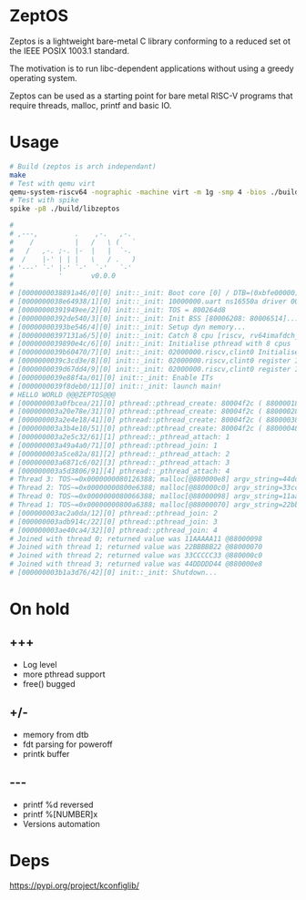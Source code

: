 ZeptOS
======

Zeptos is a lightweight bare-metal C library conforming to a reduced set ot the IEEE POSIX 1003.1 standard.

The motivation is to run libc-dependent applications without using a greedy operating system.

Zeptos can be used as a starting point for bare metal RISC-V programs that require threads, malloc, printf and basic IO.

# Usage

```sh
# Build (zeptos is arch independant)
make
# Test with qemu virt
qemu-system-riscv64 -nographic -machine virt -m 1g -smp 4 -bios ./build/libzeptos
# Test with spike
spike -p8 ./build/libzeptos

#
# ,---,         .    ,-.   ,-.  
#    /          |   /   \ (   ` 
#   /   ,-. ;-. |-  |   |  `-.  
#  /    |-' | | |   \   / .   ) 
# '---' `-' |-' `-'  `-'   `-'  
#           '       v0.0.0
#
# [0000000038891a46/0][0] init::_init: Boot core [0] / DTB=(0xbfe00000)=0xedfe0dd0
# [0000000038e64938/1][0] init::_init: 10000000.uart ns16550a driver 00000000/00000001
# [00000000391949ee/2][0] init::_init: TOS = 800264d8
# [00000000392de540/3][0] init::_init: Init BSS [80006208: 80006514]...
# [00000000393be546/4][0] init::_init: Setup dyn memory...
# [00000000397131a6/5][0] init::_init: Catch 8 cpu [riscv, rv64imafdch_zicsr_zifencei_zihintpause_zba_zbb_zbc_zbs_sstc, riscv,sv48]
# [0000000039890e4c/6][0] init::_init: Initialise pthread with 8 cpus
# [0000000039b60470/7][0] init::_init: 02000000.riscv,clint0 Initialise
# [0000000039c3cd3e/8][0] init::_init: 02000000.riscv,clint0 register IT 00000007 with clint_timer_it
# [0000000039d67dd4/9][0] init::_init: 02000000.riscv,clint0 register IT 00000003 with clint_ipi_it
# [0000000039e88f4a/01][0] init::_init: Enable ITs
# [0000000039f8deb0/11][0] init::_init: launch main!
# HELLO WORLD @@@ZEPTOS@@@
# [000000003a0fbcea/21][0] pthread::pthread_create: 80004f2c ( 88000018 ) PID=1
# [000000003a20e78e/31][0] pthread::pthread_create: 80004f2c ( 88000028 ) PID=2
# [000000003a2e4e18/41][0] pthread::pthread_create: 80004f2c ( 88000038 ) PID=3
# [000000003a3b4e10/51][0] pthread::pthread_create: 80004f2c ( 88000048 ) PID=4
# [000000003a2e5c32/61][1] pthread::_pthread_attach: 1
# [000000003a49a4a0/71][0] pthread::pthread_join: 1
# [000000003a5ce82a/81][2] pthread::_pthread_attach: 2
# [000000003a6871c6/02][3] pthread::_pthread_attach: 3
# [000000003a5d3806/91][4] pthread::_pthread_attach: 4
# Thread 3: TOS~=0x0000000080126388; malloc[@880000e8] argv_string=44ddddd44->44DDDDD44
# Thread 2: TOS~=0x00000000800e6388; malloc[@880000c0] argv_string=33ccccc33->33CCCCC33
# Thread 0: TOS~=0x0000000080066388; malloc[@88000098] argv_string=11aaaaa11->11AAAAA11
# Thread 1: TOS~=0x00000000800a6388; malloc[@88000070] argv_string=22bbbbb22->22BBBBB22
# [000000003ac2a0da/12][0] pthread::pthread_join: 2
# [000000003adb914c/22][0] pthread::pthread_join: 3
# [000000003ae40ca4/32][0] pthread::pthread_join: 4
# Joined with thread 0; returned value was 11AAAAA11 @88000098
# Joined with thread 1; returned value was 22BBBBB22 @88000070
# Joined with thread 2; returned value was 33CCCCC33 @880000c0
# Joined with thread 3; returned value was 44DDDDD44 @880000e8
# [000000003b1a3d76/42][0] init::_init: Shutdown...


```


# On hold

## +++

* Log level
* more pthread support
* free() bugged

## +/-

* memory from dtb
* fdt parsing for poweroff
* printk buffer

## ---

* printf %d reversed
* printf %[NUMBER]x
* Versions automation

# Deps

https://pypi.org/project/kconfiglib/